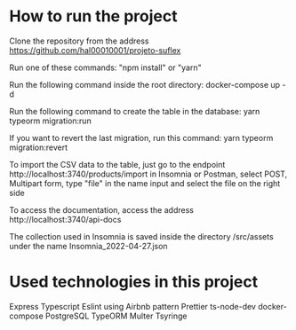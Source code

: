 # How to run the project

Clone the repository from the address https://github.com/hal00010001/projeto-suflex

Run one of these commands: 
"npm install" or "yarn"

Run the following command inside the root directory:
docker-compose up -d

Run the following command to create the table in the database:
yarn typeorm migration:run

If you want to revert the last migration, run this command:
yarn typeorm migration:revert

To import the CSV data to the table, just go to the endpoint http://localhost:3740/products/import
in Insomnia or Postman, select POST, Multipart form, type "file" in the name input and select the
file on the right side

To access the documentation, access the address http://localhost:3740/api-docs

The collection used in Insomnia is saved inside the directory /src/assets under the name Insomnia_2022-04-27.json

# Used technologies in this project

Express
Typescript
Eslint using Airbnb pattern
Prettier
ts-node-dev
docker-compose
PostgreSQL
TypeORM
Multer
Tsyringe

